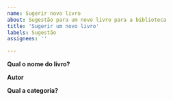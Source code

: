 ```yaml
---
name: Sugerir novo livro
about: Sugestão para um novo livro para a biblioteca
title: 'Sugerir um novo livro'
labels: Sugestão
assignees: ''

---
```


**Qual o nome do livro?**

**Autor**

**Qual a categoria?**
